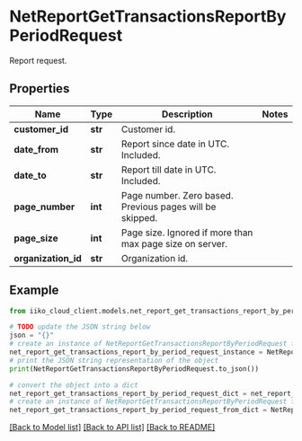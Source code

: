 # NetReportGetTransactionsReportByPeriodRequest

Report request.

## Properties

Name | Type | Description | Notes
------------ | ------------- | ------------- | -------------
**customer_id** | **str** | Customer id. | 
**date_from** | **str** | Report since date in UTC. Included. | 
**date_to** | **str** | Report till date in UTC. Included. | 
**page_number** | **int** | Page number. Zero based. Previous pages will be skipped. | 
**page_size** | **int** | Page size. Ignored if more than max page size on server. | 
**organization_id** | **str** | Organization id. | 

## Example

```python
from iiko_cloud_client.models.net_report_get_transactions_report_by_period_request import NetReportGetTransactionsReportByPeriodRequest

# TODO update the JSON string below
json = "{}"
# create an instance of NetReportGetTransactionsReportByPeriodRequest from a JSON string
net_report_get_transactions_report_by_period_request_instance = NetReportGetTransactionsReportByPeriodRequest.from_json(json)
# print the JSON string representation of the object
print(NetReportGetTransactionsReportByPeriodRequest.to_json())

# convert the object into a dict
net_report_get_transactions_report_by_period_request_dict = net_report_get_transactions_report_by_period_request_instance.to_dict()
# create an instance of NetReportGetTransactionsReportByPeriodRequest from a dict
net_report_get_transactions_report_by_period_request_from_dict = NetReportGetTransactionsReportByPeriodRequest.from_dict(net_report_get_transactions_report_by_period_request_dict)
```
[[Back to Model list]](../README.md#documentation-for-models) [[Back to API list]](../README.md#documentation-for-api-endpoints) [[Back to README]](../README.md)


